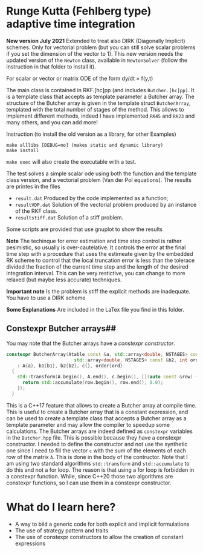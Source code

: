 # Runge Kutta (Fehlberg type) adaptive time integration #

**New version July 2021** Extended to treat also DIRK (Diagonally
Implicit) schemes. Only for vectorial problem (but you can still solve
scalar problems if you set the dimension of the vector to 1). This new
version needs the updated version of the `Newton` class, available in
`NewtonSolver` (follow the instruction in that folder to install it).



For scalar or vector or matrix ODE of the form dy/dt = f(y,t)

The main class is contained in RKF.[hc]pp (and includes
`Butcher.[hc]pp)`. It is a template class that accepts as template
parameter a Butcher array. The structure of the Butcher array is given
in the template struct `ButcherArray`, templated with the total number
of stages of the method. This allows to implement different methods,
indeed I have implemented  `RK45` and `RK23` and many others, and you can add more! 

Instruction (to install the old version as a library, for other Examples)

    make alllibs [DEBUG=no] (makes static and dynamic library)
    make install 

`make exec` will also create the executable with a test.

The test solves a simple scalar ode using both the function and the template class version, and a vectorial problem (Van der Pol equations). The results are printes in the files

* `result.dat`  Produced by the code implemented as a function;
* `resultVDP.dat` Solution of the vectorial problem produced by an instance of the RKF class.
* `resultstiff.dat` Solution of a stiff problem.

Some scripts are provided that use gnuplot to show the results

**Note** The techinque for error estimation and time step control is
rather pesimistic, so usually is over-cautelative. It controls the
error at the final time step with a procedure that uses the estimeate
given by the embedded RK scheme to control that the local truncation
error is less than the tolerace divided the fraction of the current
time step and the length of the desired integration interval. This can
be very restictive, you can change to more relaxed (but maybe less
accurate) techniques.

**Important note** Is the problem is stiff the explicit methods are inadequate.
You have to use a DIRK scheme

**Some Explanations** Are included in the LaTex file you find in this folder.

## Constexpr Butcher arrays##
You may note that the Butcher arrays have a *constexpr constructor*.
```c++
constexpr ButcherArray(Atable const &a, std::array<double, NSTAGES> const &b1,
                         std::array<double, NSTAGES> const &b2, int ord)
    : A{a}, b1{b1}, b2{b2}, c{}, order{ord}
  {
    std::transform(A.begin(), A.end(), c.begin(), [](auto const &row) {
      return std::accumulate(row.begin(), row.end(), 0.0);
    });
  }
```
This is a C++17 feature that allows to create a Butcher array at compile time. This is useful to create a Butcher array that is a constant expression, and can be used to create a template class that accepts a Butcher array as a template parameter and may allow the compiler to speedup some calculations. The Butcher arrays are indeed defined as `constexpr` variables in the `Butcher.hpp` file. 
This is possible because they have a constexpr constructor. I needed to define the constructor and not use the synthetic one since I need to fill the vector `c` with the sum of the elements of each row of the matrix `A`. This is done in the body of the contructor. Note that I am using two standard algorithms `std::transform` and `std::accumulate` to do this and not a for loop. The reason is that using a for loop is forbidden in a constexpr function. While, since C++20 those two algorithms are constexpr functions, so I can use them in a constexpr constructor.


# What do I learn here? #
- A way to bild a generic code for both explicit and implicit formulations
- The use of strategy pattern and traits
- The use of constexpr constructors to allow the creation of constant expressions